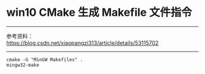 <!--
 * @Author: your name
 * @Date: 2019-10-23 16:19:35
 * @LastEditTime: 2019-10-23 16:26:23
 * @LastEditors: Please set LastEditors
 * @Description: In User Settings Edit
 * @FilePath: \MyTutorial\CMake\win10-cmake生成Makefile文件指令.md
 -->
# win10 CMake 生成 Makefile 文件指令
____
参考资料：  
https://blog.csdn.net/xiaopangzi313/article/details/53115702
____
```
cmake -G "MinGW Makefiles" .
mingw32-make
```